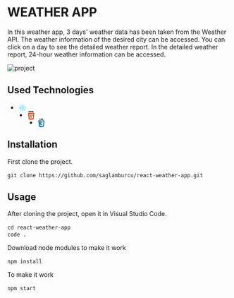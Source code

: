 # WEATHER APP

In this weather app, 3 days' weather data has been taken from the  Weather API. The weather information of the desired city can be accessed. You can click on a day to see the detailed weather report. In the detailed weather report, 24-hour weather information can be accessed.

![project](./images/project.gif)

## Used Technologies
* <img align="left" height="20" src="https://raw.githubusercontent.com/github/explore/80688e429a7d4ef2fca1e82350fe8e3517d3494d/topics/react/react.png">

* <img align="left" style="margin-right: 3px" height="20" src="https://raw.githubusercontent.com/github/explore/80688e429a7d4ef2fca1e82350fe8e3517d3494d/topics/html/html.png">

* <img align="left" style="margin-right: 3px" height="20" src="https://raw.githubusercontent.com/github/explore/80688e429a7d4ef2fca1e82350fe8e3517d3494d/topics/css/css.png">

## Installation
First clone the project.
```
git clone https://github.com/saglamburcu/react-weather-app.git
```

## Usage
After cloning the project, open it in Visual Studio Code.
```
cd react-weather-app
code .
```
Download node modules to make it work
```
npm install
```
To make it work
```
npm start
```